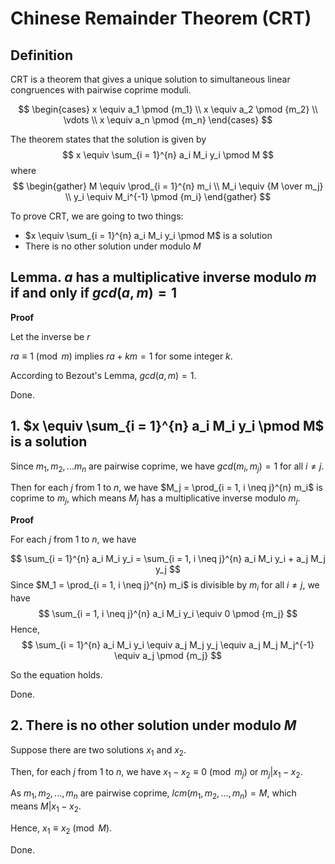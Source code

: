 # Chinese Remainder Theorem (CRT)

## Definition
CRT is a theorem that gives a unique solution to simultaneous linear congruences with pairwise coprime moduli.

$$
\begin{cases}
x \equiv a_1 \pmod {m_1} \\
x \equiv a_2 \pmod {m_2} \\
\vdots \\
x \equiv a_n \pmod {m_n}
\end{cases}
$$

The theorem states that the solution is given by
$$
x \equiv \sum_{i = 1}^{n} a_i M_i y_i \pmod M
$$
where
$$
\begin{gather}
M \equiv \prod_{i = 1}^{n} m_i \\
M_i \equiv {M \over m_j} \\
y_i \equiv M_i^{-1} \pmod {m_i}
\end{gather}
$$

To prove CRT, we are going to two things:
- $x \equiv \sum_{i = 1}^{n} a_i M_i y_i \pmod M$ is a solution
- There is no other solution under modulo $M$

## Lemma. $a$ has a multiplicative inverse modulo $m$ if and only if $gcd(a, m) = 1$

**Proof**

Let the inverse be $r$

$ra \equiv 1 \pmod m$ implies $ra + km = 1$ for some integer $k$. 

According to Bezout's Lemma, $gcd(a, m) = 1$.

Done.

## 1. $x \equiv \sum_{i = 1}^{n} a_i M_i y_i \pmod M$ is a solution

Since $m_1, m_2, ... m_n$ are pairwise coprime, we have $gcd(m_i, m_j) = 1$ for all $i \neq j$.

Then for each $j$ from $1$ to $n$, we have $M_j = \prod_{i = 1, i \neq j}^{n} m_i$ is coprime to $m_j$, which means $M_j$ has a multiplicative inverse modulo $m_j$.

**Proof**

For each $j$ from $1$ to $n$, we have

$$
\sum_{i = 1}^{n} a_i M_i y_i = \sum_{i = 1, i \neq j}^{n} a_i M_i y_i + a_j M_j y_j
$$
Since $M_1 = \prod_{i = 1, i \neq j}^{n} m_i$ is divisible by $m_i$ for all $i \neq j$, we have
$$
\sum_{i = 1, i \neq j}^{n} a_i M_i y_i \equiv 0 \pmod {m_j}
$$
Hence,
$$
\sum_{i = 1}^{n} a_i M_i y_i \equiv a_j M_j y_j \equiv a_j M_j M_j^{-1} \equiv a_j \pmod {m_j}
$$

So the equation holds.

Done.

## 2. There is no other solution under modulo $M$

Suppose there are two solutions $x_1$ and $x_2$.

Then, for each $j$ from $1$ to $n$, we have $x_1 - x_2 \equiv 0 \pmod {m_j}$ or $m_j | x_1 - x_2$.

As $m_1, m_2, ... , m_n$ are pairwise coprime, $lcm(m_1, m_2, ... ,m_n) = M$, which means $M | x_1 - x_2$.

Hence, $x_1 \equiv x_2 \pmod M$.

Done.